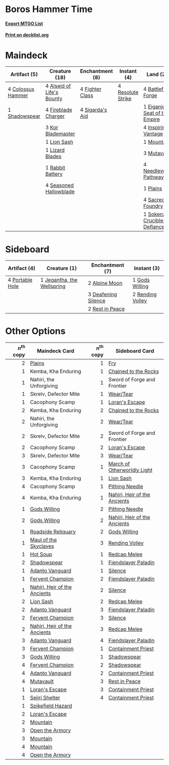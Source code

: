 # Boros Hammer Time

#### [Export MTGO List](../collection/Boros%20Hammer%20Time/Boros%20Hammer%20Time.txt)
#### [Print on decklist.org](http://decklist.org/?deckmain=4%09Alseid%20of%20Life's%20Bounty%0A4%09Battlefield%20Forge%0A4%09Colossus%20Hammer%0A1%09Eiganjo,%20Seat%20of%20the%20Empire%0A4%09Fighter%20Class%0A4%09Fireblade%20Charger%0A4%09Inspiring%20Vantage%0A3%09Kor%20Blademaster%0A1%09Lion%20Sash%0A1%09Lizard%20Blades%0A1%09Mountain%0A3%09Mutavault%0A4%09Needleverge%20Pathway%0A2%09Open%20the%20Armory%0A1%09Plains%0A1%09Rabbit%20Battery%0A4%09Resolute%20Strike%0A4%09Sacred%20Foundry%0A4%09Seasoned%20Hallowblade%0A1%09Shadowspear%0A4%09Sigarda's%20Aid%0A1%09Sokenzan,%20Crucible%20of%20Defiance&deckside=2%09Alpine%20Moon%0A3%09Deafening%20Silence%0A1%09Gods%20Willing%0A1%09Jegantha,%20the%20Wellspring%0A4%09Portable%20Hole%0A2%09Rending%20Volley%0A2%09Rest%20in%20Peace)
# Maindeck

|                                        Artifact (5)                                        |                                           Creature (18)                                            |                                     Enchantment (8)                                      |                                        Instant (4)                                         |                                                 Land (23)                                                 |                                        Sorcery (2)                                         |
|--------------------------------------------------------------------------------------------|----------------------------------------------------------------------------------------------------|------------------------------------------------------------------------------------------|--------------------------------------------------------------------------------------------|-----------------------------------------------------------------------------------------------------------|--------------------------------------------------------------------------------------------|
|4 [Colossus Hammer](http://gatherer.wizards.com/Pages/Card/Details.aspx?multiverseid=466977)|4 [Alseid of Life's Bounty](http://gatherer.wizards.com/Pages/Card/Details.aspx?multiverseid=476252)|4 [Fighter Class](http://gatherer.wizards.com/Pages/Card/Details.aspx?multiverseid=527509)|4 [Resolute Strike](http://gatherer.wizards.com/Pages/Card/Details.aspx?multiverseid=491660)|4 [Battlefield Forge](http://gatherer.wizards.com/Pages/Card/Details.aspx?multiverseid=129479)             |2 [Open the Armory](http://gatherer.wizards.com/Pages/Card/Details.aspx?multiverseid=409771)|
|1 [Shadowspear](http://gatherer.wizards.com/Pages/Card/Details.aspx?multiverseid=476487)    |4 [Fireblade Charger](http://gatherer.wizards.com/Pages/Card/Details.aspx?multiverseid=491779)      |4 [Sigarda's Aid](http://gatherer.wizards.com/Pages/Card/Details.aspx?multiverseid=414333)|                                                                                            |1 [Eiganjo, Seat of the Empire](http://gatherer.wizards.com/Pages/Card/Details.aspx?multiverseid=548581)   |                                                                                            |
|                                                                                            |3 [Kor Blademaster](http://gatherer.wizards.com/Pages/Card/Details.aspx?multiverseid=491644)        |                                                                                          |                                                                                            |4 [Inspiring Vantage](http://gatherer.wizards.com/Pages/Card/Details.aspx?multiverseid=417819)             |                                                                                            |
|                                                                                            |1 [Lion Sash](http://gatherer.wizards.com/Pages/Card/Details.aspx?multiverseid=548319)              |                                                                                          |                                                                                            |1 [Mountain](http://gatherer.wizards.com/Pages/Card/Details.aspx?multiverseid=439859)                      |                                                                                            |
|                                                                                            |1 [Lizard Blades](http://gatherer.wizards.com/Pages/Card/Details.aspx?multiverseid=548457)          |                                                                                          |                                                                                            |3 [Mutavault](http://gatherer.wizards.com/Pages/Card/Details.aspx?multiverseid=370733)                     |                                                                                            |
|                                                                                            |1 [Rabbit Battery](http://gatherer.wizards.com/Pages/Card/Details.aspx?multiverseid=548461)         |                                                                                          |                                                                                            |4 [Needleverge Pathway](http://gatherer.wizards.com/Pages/Card/Details.aspx?multiverseid=491918)           |                                                                                            |
|                                                                                            |4 [Seasoned Hallowblade](http://gatherer.wizards.com/Pages/Card/Details.aspx?multiverseid=485357)   |                                                                                          |                                                                                            |1 [Plains](http://gatherer.wizards.com/Pages/Card/Details.aspx?multiverseid=439856)                        |                                                                                            |
|                                                                                            |                                                                                                    |                                                                                          |                                                                                            |4 [Sacred Foundry](http://gatherer.wizards.com/Pages/Card/Details.aspx?multiverseid=405106)                |                                                                                            |
|                                                                                            |                                                                                                    |                                                                                          |                                                                                            |1 [Sokenzan, Crucible of Defiance](http://gatherer.wizards.com/Pages/Card/Details.aspx?multiverseid=548589)|                                                                                            |


# Sideboard

|                                       Artifact (4)                                       |                                            Creature (1)                                             |                                       Enchantment (7)                                        |                                        Instant (3)                                        |
|------------------------------------------------------------------------------------------|-----------------------------------------------------------------------------------------------------|----------------------------------------------------------------------------------------------|-------------------------------------------------------------------------------------------|
|4 [Portable Hole](http://gatherer.wizards.com/Pages/Card/Details.aspx?multiverseid=527320)|1 [Jegantha, the Wellspring](http://gatherer.wizards.com/Pages/Card/Details.aspx?multiverseid=479742)|2 [Alpine Moon](http://gatherer.wizards.com/Pages/Card/Details.aspx?multiverseid=447264)      |1 [Gods Willing](http://gatherer.wizards.com/Pages/Card/Details.aspx?multiverseid=442005)  |
|                                                                                          |                                                                                                     |3 [Deafening Silence](http://gatherer.wizards.com/Pages/Card/Details.aspx?multiverseid=472972)|2 [Rending Volley](http://gatherer.wizards.com/Pages/Card/Details.aspx?multiverseid=394663)|
|                                                                                          |                                                                                                     |2 [Rest in Peace](http://gatherer.wizards.com/Pages/Card/Details.aspx?multiverseid=442021)    |                                                                                           |


# Other Options

|*n*<sup>th</sup> copy|                                             Maindeck Card                                             |*n*<sup>th</sup> copy|                                            Sideboard Card                                             |
|--------------------:|-------------------------------------------------------------------------------------------------------|--------------------:|-------------------------------------------------------------------------------------------------------|
|                    2|[Plains](http://gatherer.wizards.com/Pages/Card/Details.aspx?multiverseid=439856)                      |                    1|[Fry](http://gatherer.wizards.com/Pages/Card/Details.aspx?multiverseid=466894)                         |
|                    1|Kemba, Kha Enduring                                                                                    |                    1|[Chained to the Rocks](http://gatherer.wizards.com/Pages/Card/Details.aspx?multiverseid=373521)        |
|                    1|Nahiri, the Unforgiving                                                                                |                    1|Sword of Forge and Frontier                                                                            |
|                    1|Skrelv, Defector Mite                                                                                  |                    1|[Wear/Tear](http://gatherer.wizards.com/Pages/Card/Details.aspx?multiverseid=368950)                   |
|                    1|Cacophony Scamp                                                                                        |                    1|[Loran's Escape](http://gatherer.wizards.com/Pages/Card/Details.aspx?multiverseid=583599)              |
|                    2|Kemba, Kha Enduring                                                                                    |                    2|[Chained to the Rocks](http://gatherer.wizards.com/Pages/Card/Details.aspx?multiverseid=373521)        |
|                    2|Nahiri, the Unforgiving                                                                                |                    2|[Wear/Tear](http://gatherer.wizards.com/Pages/Card/Details.aspx?multiverseid=368950)                   |
|                    2|Skrelv, Defector Mite                                                                                  |                    2|Sword of Forge and Frontier                                                                            |
|                    2|Cacophony Scamp                                                                                        |                    2|[Loran's Escape](http://gatherer.wizards.com/Pages/Card/Details.aspx?multiverseid=583599)              |
|                    3|Skrelv, Defector Mite                                                                                  |                    3|[Wear/Tear](http://gatherer.wizards.com/Pages/Card/Details.aspx?multiverseid=368950)                   |
|                    3|Cacophony Scamp                                                                                        |                    1|[March of Otherworldly Light](http://gatherer.wizards.com/Pages/Card/Details.aspx?multiverseid=548321) |
|                    3|Kemba, Kha Enduring                                                                                    |                    1|[Lion Sash](http://gatherer.wizards.com/Pages/Card/Details.aspx?multiverseid=548319)                   |
|                    4|Cacophony Scamp                                                                                        |                    1|[Pithing Needle](http://gatherer.wizards.com/Pages/Card/Details.aspx?multiverseid=129526)              |
|                    4|Kemba, Kha Enduring                                                                                    |                    1|[Nahiri, Heir of the Ancients](http://gatherer.wizards.com/Pages/Card/Details.aspx?multiverseid=491881)|
|                    1|[Gods Willing](http://gatherer.wizards.com/Pages/Card/Details.aspx?multiverseid=442005)                |                    2|[Pithing Needle](http://gatherer.wizards.com/Pages/Card/Details.aspx?multiverseid=129526)              |
|                    2|[Gods Willing](http://gatherer.wizards.com/Pages/Card/Details.aspx?multiverseid=442005)                |                    2|[Nahiri, Heir of the Ancients](http://gatherer.wizards.com/Pages/Card/Details.aspx?multiverseid=491881)|
|                    1|[Roadside Reliquary](http://gatherer.wizards.com/Pages/Card/Details.aspx?multiverseid=548585)          |                    2|[Gods Willing](http://gatherer.wizards.com/Pages/Card/Details.aspx?multiverseid=442005)                |
|                    1|[Maul of the Skyclaves](http://gatherer.wizards.com/Pages/Card/Details.aspx?multiverseid=491651)       |                    3|[Rending Volley](http://gatherer.wizards.com/Pages/Card/Details.aspx?multiverseid=394663)              |
|                    1|[Hot Soup](http://gatherer.wizards.com/Pages/Card/Details.aspx?multiverseid=383269)                    |                    1|[Redcap Melee](http://gatherer.wizards.com/Pages/Card/Details.aspx?multiverseid=473097)                |
|                    2|[Shadowspear](http://gatherer.wizards.com/Pages/Card/Details.aspx?multiverseid=476487)                 |                    1|[Fiendslayer Paladin](http://gatherer.wizards.com/Pages/Card/Details.aspx?multiverseid=430547)         |
|                    1|[Adanto Vanguard](http://gatherer.wizards.com/Pages/Card/Details.aspx?multiverseid=435152)             |                    1|[Silence](http://gatherer.wizards.com/Pages/Card/Details.aspx?multiverseid=191083)                     |
|                    1|[Fervent Champion](http://gatherer.wizards.com/Pages/Card/Details.aspx?multiverseid=473086)            |                    2|[Fiendslayer Paladin](http://gatherer.wizards.com/Pages/Card/Details.aspx?multiverseid=430547)         |
|                    1|[Nahiri, Heir of the Ancients](http://gatherer.wizards.com/Pages/Card/Details.aspx?multiverseid=491881)|                    2|[Silence](http://gatherer.wizards.com/Pages/Card/Details.aspx?multiverseid=191083)                     |
|                    2|[Lion Sash](http://gatherer.wizards.com/Pages/Card/Details.aspx?multiverseid=548319)                   |                    2|[Redcap Melee](http://gatherer.wizards.com/Pages/Card/Details.aspx?multiverseid=473097)                |
|                    2|[Adanto Vanguard](http://gatherer.wizards.com/Pages/Card/Details.aspx?multiverseid=435152)             |                    3|[Fiendslayer Paladin](http://gatherer.wizards.com/Pages/Card/Details.aspx?multiverseid=430547)         |
|                    2|[Fervent Champion](http://gatherer.wizards.com/Pages/Card/Details.aspx?multiverseid=473086)            |                    3|[Silence](http://gatherer.wizards.com/Pages/Card/Details.aspx?multiverseid=191083)                     |
|                    2|[Nahiri, Heir of the Ancients](http://gatherer.wizards.com/Pages/Card/Details.aspx?multiverseid=491881)|                    3|[Redcap Melee](http://gatherer.wizards.com/Pages/Card/Details.aspx?multiverseid=473097)                |
|                    3|[Adanto Vanguard](http://gatherer.wizards.com/Pages/Card/Details.aspx?multiverseid=435152)             |                    4|[Fiendslayer Paladin](http://gatherer.wizards.com/Pages/Card/Details.aspx?multiverseid=430547)         |
|                    3|[Fervent Champion](http://gatherer.wizards.com/Pages/Card/Details.aspx?multiverseid=473086)            |                    1|[Containment Priest](http://gatherer.wizards.com/Pages/Card/Details.aspx?multiverseid=389470)          |
|                    3|[Gods Willing](http://gatherer.wizards.com/Pages/Card/Details.aspx?multiverseid=442005)                |                    1|[Shadowspear](http://gatherer.wizards.com/Pages/Card/Details.aspx?multiverseid=476487)                 |
|                    4|[Fervent Champion](http://gatherer.wizards.com/Pages/Card/Details.aspx?multiverseid=473086)            |                    2|[Shadowspear](http://gatherer.wizards.com/Pages/Card/Details.aspx?multiverseid=476487)                 |
|                    4|[Adanto Vanguard](http://gatherer.wizards.com/Pages/Card/Details.aspx?multiverseid=435152)             |                    2|[Containment Priest](http://gatherer.wizards.com/Pages/Card/Details.aspx?multiverseid=389470)          |
|                    4|[Mutavault](http://gatherer.wizards.com/Pages/Card/Details.aspx?multiverseid=370733)                   |                    3|[Rest in Peace](http://gatherer.wizards.com/Pages/Card/Details.aspx?multiverseid=442021)               |
|                    1|[Loran's Escape](http://gatherer.wizards.com/Pages/Card/Details.aspx?multiverseid=583599)              |                    3|[Containment Priest](http://gatherer.wizards.com/Pages/Card/Details.aspx?multiverseid=389470)          |
|                    1|[Sejiri Shelter](http://gatherer.wizards.com/Pages/Card/Details.aspx?multiverseid=491662)              |                    4|[Containment Priest](http://gatherer.wizards.com/Pages/Card/Details.aspx?multiverseid=389470)          |
|                    1|[Spikefield Hazard](http://gatherer.wizards.com/Pages/Card/Details.aspx?multiverseid=491809)           |                     |                                                                                                       |
|                    2|[Loran's Escape](http://gatherer.wizards.com/Pages/Card/Details.aspx?multiverseid=583599)              |                     |                                                                                                       |
|                    2|[Mountain](http://gatherer.wizards.com/Pages/Card/Details.aspx?multiverseid=439859)                    |                     |                                                                                                       |
|                    3|[Open the Armory](http://gatherer.wizards.com/Pages/Card/Details.aspx?multiverseid=409771)             |                     |                                                                                                       |
|                    3|[Mountain](http://gatherer.wizards.com/Pages/Card/Details.aspx?multiverseid=439859)                    |                     |                                                                                                       |
|                    4|[Mountain](http://gatherer.wizards.com/Pages/Card/Details.aspx?multiverseid=439859)                    |                     |                                                                                                       |
|                    4|[Open the Armory](http://gatherer.wizards.com/Pages/Card/Details.aspx?multiverseid=409771)             |                     |                                                                                                       |

